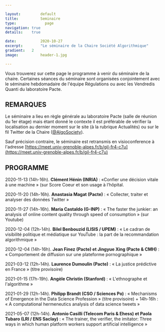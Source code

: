 ```yaml
---

layout:			default
title:  		Seminaire
type:			  page
navigation: true
details:    true

date:   		2020-10-27
excerpt: 		"Le séminaire de la Chaire Société Algorithmique"
gradient: 	2
image: 			header-1.jpg

---
```


Vous trouverez sur cette page le programme à venir du séminaire de la chaire.
Certaines séances du séminaire sont organisées conjointement avec le séminaire hebdomadaire de l'équipe Régulations ou avec les Vendredis Quanti du laboratoire Pacte.

## REMARQUES

Le séminaire a lieu en règle générale au laboratoire Pacte (salle de réunion du 1er étage) mais étant donné le contexte 
il est préférable de vérifier la localisation au dernier moment sur le site (à la rubrique Actualités) ou sur le fil Twitter de la Chaire ([@AlgoSociety](https://twitter.com/AlgoSociety)).

Sauf précision contraire, le séminaire est retransmis en visioconference à l'adresse [https://meet.univ-grenoble-alpes.fr/b/gil-fr4-c7u](https://meet.univ-grenoble-alpes.fr/b/gil-fr4-c7u)

## PROGRAMME

2020-11-13 (14h-16h). **Clément Hénin (INRIA)** : «Confier une décision vitale à une machine » (sur Score Coeur et son usage à l’hôpital.

2020-11-20 (14h-16h). **Anastasia Magat (Pacte)** : « Collecter, traiter et analyser des données Twitter » 

2020-11-27 (14h-16h). **Maria Castaldo (G-INP)** : « The faster the junkier: an analysis of online content quality through speed of consumption » (sur Youtube)

2020-12-04 (12h-14h). **Bilel Benbouzid (LISIS / UPEM)** : « Le cadran de visibilité politique et médiatique sur YouTube : la part de la recommandation algorithmique »

2020-12-04 (14h-16h). **Jean Finez (Pacte) et Jingyue Xing (Pacte & CMH)** : « Comportement de diffusion sur une plateforme pornographique »

2021-03-12 (12h-14h). **Laurence Dumoulin (Pacte)** : « La justice prédictive en France » (titre provisoire)

2021-01-15 (17h-19h). **Angèle Christin (Stanford)** : « L'ethnographe et l'algorithme »

2021-01-29 (12h-14h). **Philipp Brandt (CSO / Sciences Po)** : « Mechanisms of Emergence in the Data Science Profession » (titre provisoire) + 14h-16h : « A computational 
hermeneutics analysis of data science tweets »

2021-05-07 (12h-14h). **Antonio Casilli (Telecom Paris & Ehess) et Paola Tubaro (LRI / ENS Saclay)** : « The trainer, the verifier, the imitator: Three ways in which human platform workers support artificial intelligence »

